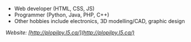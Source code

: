 - Web developer (HTML, CSS, JS)
- Programmer (Python, Java, PHP, C++)
- Other hobbies include electronics, 3D modelling/CAD, graphic design

*Website: [http://plopilpy.l5.ca/](http://plopilpy.l5.ca/)*

